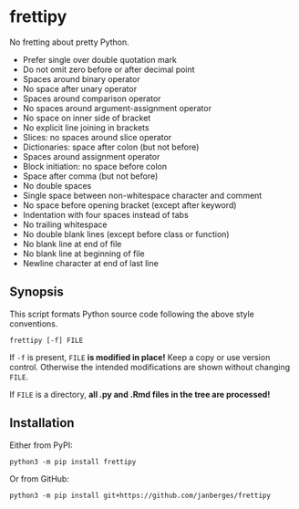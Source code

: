 # frettipy

No fretting about pretty Python.

* Prefer single over double quotation mark
* Do not omit zero before or after decimal point
* Spaces around binary operator
* No space after unary operator
* Spaces around comparison operator
* No spaces around argument-assignment operator
* No space on inner side of bracket
* No explicit line joining in brackets
* Slices: no spaces around slice operator
* Dictionaries: space after colon (but not before)
* Spaces around assignment operator
* Block initiation: no space before colon
* Space after comma (but not before)
* No double spaces
* Single space between non-whitespace character and comment
* No space before opening bracket (except after keyword)
* Indentation with four spaces instead of tabs
* No trailing whitespace
* No double blank lines (except before class or function)
* No blank line at end of file
* No blank line at beginning of file
* Newline character at end of last line

## Synopsis

This script formats Python source code following the above style conventions.

    frettipy [-f] FILE

If `-f` is present, `FILE` **is modified in place!** Keep a copy or use version
control. Otherwise the intended modifications are shown without changing `FILE`.

If `FILE` is a directory, **all .py and .Rmd files in the tree are processed!**

## Installation

Either from PyPI:

    python3 -m pip install frettipy

Or from GitHub:

    python3 -m pip install git+https://github.com/janberges/frettipy
